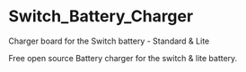 # Switch_Battery_Charger
Charger board for the Switch battery - Standard &amp; Lite

Free open source Battery charger for the switch & lite battery.
